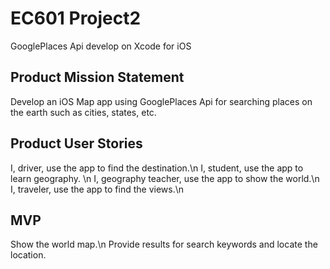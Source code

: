 # EC601 Project2
GooglePlaces Api develop on Xcode for iOS
## Product Mission Statement
Develop an iOS Map app using GooglePlaces Api for searching places on the earth such as cities, states, etc.
## Product User Stories
I, driver, use the app to find the destination.\n
I, student, use the app to learn geography. \n
I, geography teacher, use the app to show the world.\n
I, traveler, use the app to find the views.\n
## MVP
Show the world map.\n
Provide results for search keywords and locate the location.
